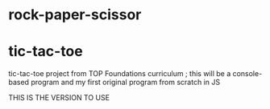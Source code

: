 # rock-paper-scissor

# tic-tac-toe
tic-tac-toe project from TOP Foundations curriculum ; this will be a console-based program and my first original program from scratch in JS


THIS IS THE VERSION TO USE 